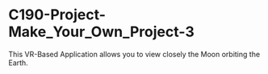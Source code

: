 # C190-Project-Make_Your_Own_Project-3
This VR-Based Application allows you to view closely the Moon orbiting the Earth.
